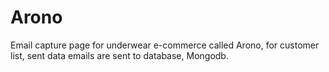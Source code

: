 # Arono

Email capture page for underwear e-commerce called Arono, for customer list, sent data emails are sent to database, Mongodb.
